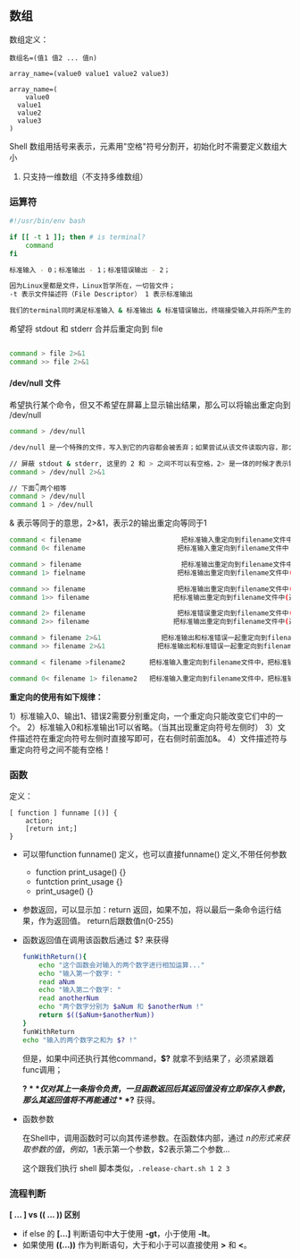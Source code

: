 











## 数组

数组定义：

```
数组名=(值1 值2 ... 值n)

array_name=(value0 value1 value2 value3)

array_name=(
	value0
  value1
  value2
  value3
)
```

Shell 数组用括号来表示，元素用"空格"符号分割开，初始化时不需要定义数组大小

1. 只支持一维数组（不支持多维数组）





### 运算符



```bash
#!/usr/bin/env bash

if [[ -t 1 ]]; then # is terminal?
	command
fi

标准输入 - 0；标准输出 - 1；标准错误输出 - 2；

因为Linux里都是文件，Linux哲学所在，一切皆文件；
-t 表示文件描述符（File Descriptor） 1 表示标准输出

我们的terminal同时满足标准输入 & 标准输出 & 标准错误输出，终端接受输入并将所产生的输出发送回到我们的终端

```



希望将 stdout 和 stderr 合并后重定向到 file

```bash

command > file 2>&1
command >> file 2>&1

```

#### /dev/null 文件

希望执行某个命令，但又不希望在屏幕上显示输出结果，那么可以将输出重定向到 /dev/null

```bash
command > /dev/null

/dev/null 是一个特殊的文件，写入到它的内容都会被丢弃；如果尝试从该文件读取内容，那么什么也读不到。但是 /dev/null 文件非常有用，将命令的输出重定向到它，会起到"禁止输出"的效果，说白了就是不显示任何信息

// 屏蔽 stdout & stderr, 这里的 2 和 > 之间不可以有空格，2> 是一体的时候才表示错误输出
command > /dev/null 2>&1

// 下面👇两个相等
command > /dev/null
command 1 > /dev/null
```

& 表示等同于的意思，2>&1，表示2的输出重定向等同于1

```bash
command < filename                         把标准输入重定向到filename文件中
command 0< filename                       把标准输入重定向到filename文件中

command > filename                         把标准输出重定向到filename文件中(覆盖)
command 1> fielname                       把标准输出重定向到filename文件中(覆盖)

command >> filename                       把标准输出重定向到filename文件中(追加)
command 1>> filename                     把标准输出重定向到filename文件中(追加)

command 2> filename                       把标准错误重定向到filename文件中(覆盖)
command 2>> filename                     把标准输出重定向到filename文件中(追加)

command > filename 2>&1               把标准输出和标准错误一起重定向到filename文件中(覆盖)
command >> filename 2>&1             把标准输出和标准错误一起重定向到filename文件中(追加)

command < filename >filename2      把标准输入重定向到filename文件中，把标准输出重定向到filename2文件中

command 0< filename 1> filename2   把标准输入重定向到filename文件中，把标准输出重定向到filename2文件中

```

**重定向的使用有如下规律：**

1）标准输入0、输出1、错误2需要分别重定向，一个重定向只能改变它们中的一个。
2）标准输入0和标准输出1可以省略。（当其出现重定向符号左侧时）
3）文件描述符在重定向符号左侧时直接写即可，在右侧时前面加&。
4）文件描述符与重定向符号之间不能有空格！



### 函数

定义：

```shell
[ function ] funname [()] {
	action;
	[return int;]
}
```

* 可以带function funname() 定义，也可以直接funname() 定义,不带任何参数

  * function print_usage() {}
  * funtction print_usage {}
  * print_usage() {}

* 参数返回，可以显示加：return 返回，如果不加，将以最后一条命令运行结果，作为返回值。 return后跟数值n(0-255)

* 函数返回值在调用该函数后通过 $? 来获得

  ```sh
  funWithReturn(){
      echo "这个函数会对输入的两个数字进行相加运算..."
      echo "输入第一个数字: "
      read aNum
      echo "输入第二个数字: "
      read anotherNum
      echo "两个数字分别为 $aNum 和 $anotherNum !"
      return $(($aNum+$anotherNum))
  }
  funWithReturn
  echo "输入的两个数字之和为 $? !"
  ```

  但是，如果中间还执行其他command，**$?** 就拿不到结果了，必须紧跟着func调用；

  **$?** 仅对其上一条指令负责，一旦函数返回后其返回值没有立即保存入参数，那么其返回值将不再能通过 **$?** 获得。

* 函数参数

  在Shell中，调用函数时可以向其传递参数。在函数体内部，通过 $n 的形式来获取参数的值，例如，$1表示第一个参数，$2表示第二个参数...

  这个跟我们执行 shell 脚本类似，`.release-chart.sh 1 2 3`

  





### 流程判断

**[ ... ] vs (( ... )) 区别**

* if else 的 **[...]** 判断语句中大于使用 **-gt**，小于使用 **-lt**。
* 如果使用 **((...))** 作为判断语句，大于和小于可以直接使用 **>** 和 **<**。

















